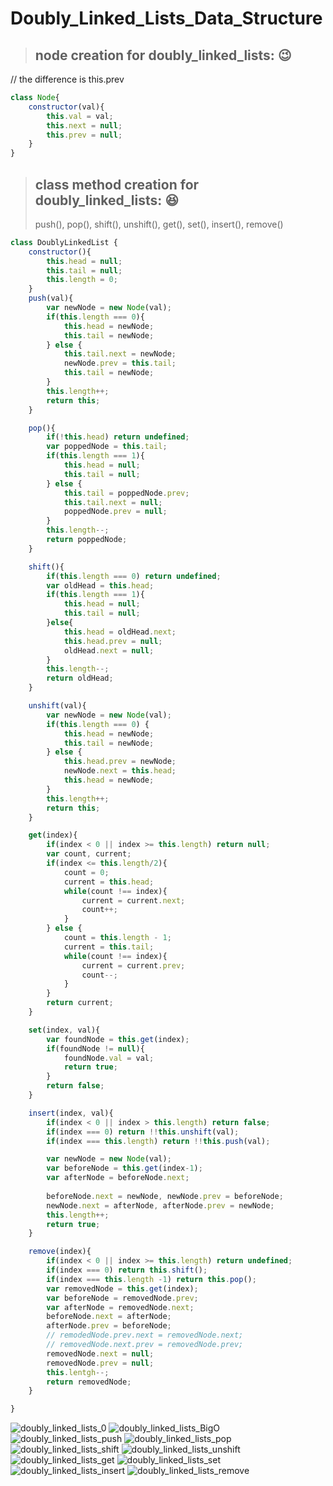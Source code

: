 # Doubly_Linked_Lists_Data_Structure


> ## node creation for doubly_linked_lists: :wink:
// the difference is this.prev

``` js
class Node{
    constructor(val){
        this.val = val;
        this.next = null;
        this.prev = null;
    }
}
```

> ## class method creation for doubly_linked_lists: :laughing:
> push(), pop(), shift(), unshift(), get(), set(), insert(), remove()

``` js
class DoublyLinkedList {
    constructor(){
        this.head = null;
        this.tail = null;
        this.length = 0;
    }
    push(val){
        var newNode = new Node(val);
        if(this.length === 0){
            this.head = newNode;
            this.tail = newNode;
        } else {
            this.tail.next = newNode;
            newNode.prev = this.tail;
            this.tail = newNode;
        }
        this.length++;
        return this;
    }

    pop(){
        if(!this.head) return undefined;
        var poppedNode = this.tail;
        if(this.length === 1){
            this.head = null;
            this.tail = null;
        } else {
            this.tail = poppedNode.prev;
            this.tail.next = null;
            poppedNode.prev = null;
        }
        this.length--;
        return poppedNode;
    }

    shift(){
        if(this.length === 0) return undefined;
        var oldHead = this.head;
        if(this.length === 1){
            this.head = null;
            this.tail = null;
        }else{
            this.head = oldHead.next;
            this.head.prev = null;
            oldHead.next = null;
        }
        this.length--;
        return oldHead;
    }

    unshift(val){
        var newNode = new Node(val);
        if(this.length === 0) {
            this.head = newNode;
            this.tail = newNode;
        } else {
            this.head.prev = newNode;
            newNode.next = this.head;
            this.head = newNode;
        }
        this.length++;
        return this;
    }

    get(index){
        if(index < 0 || index >= this.length) return null;
        var count, current;
        if(index <= this.length/2){
            count = 0;
            current = this.head;
            while(count !== index){
                current = current.next;
                count++;
            }
        } else {
            count = this.length - 1;
            current = this.tail;
            while(count !== index){
                current = current.prev;
                count--;
            }
        }
        return current;
    }

    set(index, val){
        var foundNode = this.get(index);
        if(foundNode != null){
            foundNode.val = val;
            return true;
        }
        return false;
    }

    insert(index, val){
        if(index < 0 || index > this.length) return false;
        if(index === 0) return !!this.unshift(val);
        if(index === this.length) return !!this.push(val);

        var newNode = new Node(val);
        var beforeNode = this.get(index-1);
        var afterNode = beforeNode.next;
        
        beforeNode.next = newNode, newNode.prev = beforeNode;
        newNode.next = afterNode, afterNode.prev = newNode;
        this.length++;
        return true;
    }

    remove(index){
        if(index < 0 || index >= this.length) return undefined;
        if(index === 0) return this.shift();
        if(index === this.length -1) return this.pop();
        var removedNode = this.get(index);
        var beforeNode = removedNode.prev;
        var afterNode = removedNode.next;
        beforeNode.next = afterNode;
        afterNode.prev = beforeNode;
        // remodedNode.prev.next = removedNode.next;
        // removedNode.next.prev = removedNode.prev;
        removedNode.next = null;
        removedNode.prev = null;
        this.lentgh--;
        return removedNode;
    }

}

```

![doubly_linked_lists_0](https://github.com/NoriKaneshige/Doubly_Linked_Lists_Data_Structure/blob/master/doubly_linked_lists_0.png)
![doubly_linked_lists_BigO](https://github.com/NoriKaneshige/Doubly_Linked_Lists_Data_Structure/blob/master/doubly_linked_lists.BigO.png)
![doubly_linked_lists_push](https://github.com/NoriKaneshige/Doubly_Linked_Lists_Data_Structure/blob/master/doubly_linked_lists_push.png)
![doubly_linked_lists_pop](https://github.com/NoriKaneshige/Doubly_Linked_Lists_Data_Structure/blob/master/doubly_linked_lists_pop.png)
![doubly_linked_lists_shift](https://github.com/NoriKaneshige/Doubly_Linked_Lists_Data_Structure/blob/master/doubly_linked_lists_shift.png)
![doubly_linked_lists_unshift](https://github.com/NoriKaneshige/Doubly_Linked_Lists_Data_Structure/blob/master/doubly_linked_lists_unshift.png)
![doubly_linked_lists_get](https://github.com/NoriKaneshige/Doubly_Linked_Lists_Data_Structure/blob/master/doubly_linked_lists_get.png)
![doubly_linked_lists_set](https://github.com/NoriKaneshige/Doubly_Linked_Lists_Data_Structure/blob/master/doubly_linked_lists_set.png)
![doubly_linked_lists_insert](https://github.com/NoriKaneshige/Doubly_Linked_Lists_Data_Structure/blob/master/doubly_linked_lists_insert.png)
![doubly_linked_lists_remove](https://github.com/NoriKaneshige/Doubly_Linked_Lists_Data_Structure/blob/master/doubly_linked_lists_remove.png)
